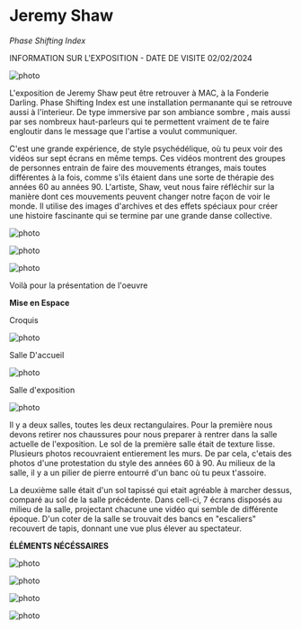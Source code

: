 # Jeremy Shaw

*Phase Shifting Index*

INFORMATION SUR L'EXPOSITION - DATE DE VISITE 02/02/2024

![photo](screenshot)

L'exposition de Jeremy Shaw peut être retrouver à MAC, à la Fonderie Darling. Phase Shifting Index est une installation permanante qui se retrouve aussi à l'interieur. De type immersive par son ambiance sombre , mais aussi par ses nombreux haut-parleurs qui te permettent vraiment de te faire engloutir dans le message que l'artise a voulut communiquer.

C'est une grande expérience, de style psychédélique, où tu peux voir des vidéos sur sept écrans en même temps. Ces vidéos montrent des groupes de personnes entrain de faire des mouvements étranges, mais toutes différentes à la fois, comme s'ils étaient dans une sorte de thérapie des années 60 au années 90. L'artiste, Shaw, veut nous faire réfléchir sur la manière dont ces mouvements peuvent changer notre façon de voir le monde. Il utilise des images d'archives et des effets spéciaux pour créer une histoire fascinante qui se termine par une grande danse collective.

![photo](sortie.png)

![photo](sortie_2.png)

![photo](sortie_5.png)

Voilà pour la présentation de l'oeuvre

**Mise en Espace**

Croquis

![photo](sortie_4.png)

Salle D'accueil

![photo](accueil)

Salle d'exposition

![photo](expo)

Il y a deux salles, toutes les deux rectangulaires. Pour la première nous devons retirer nos chaussures pour nous preparer à rentrer dans la salle actuelle de l'exposition. Le sol de la première salle était de texture lisse. Plusieurs photos recouvraient entierement les murs. De par cela, c'etais des photos d'une protestation du style des années 60 à 90. Au milieux de la salle, il y a un pilier de pierre entourré d'un banc où tu peux t'assoire.

La deuxième salle était d'un sol tapissé qui etait agréable à marcher dessus, comparé au sol de la salle précédente. Dans cell-ci, 7 écrans disposés au milieu de la salle, projectant chacune une vidéo qui semble de différente époque. D'un coter de la salle se trouvait des bancs en "escaliers" recouvert de tapis, donnant une vue plus élever au spectateur.

**ÉLÉMENTS NÉCÉSSAIRES**

![photo](sortie_3.png)

![photo](sortie.png)

![photo](sortie_2.png)

![photo](elements.png)

